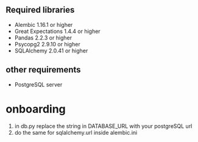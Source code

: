 ## Required libraries
* Alembic 1.16.1 or higher
* Great Expectations 1.4.4 or higher
* Pandas 2.2.3 or higher
* Psycopg2 2.9.10 or higher
* SQLAlchemy 2.0.41 or higher

## other requirements
* PostgreSQL server

# onboarding
1. in db.py replace the string in DATABASE_URL with your postgreSQL url
2. do the same for sqlalchemy.url inside alembic.ini